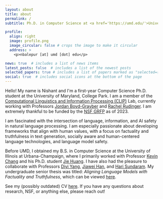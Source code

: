 ```yaml
---
layout: about
title: about
permalink: /
subtitle: Ph.D. in Computer Science at <a href='https://umd.edu/'>University of Maryland, College Park</a>

profile:
  align: right
  image: profile.png
  image_circular: false # crops the image to make it circular
  address: >
    <p>nbalepur [at] umd [dot] edu</p>

news: true  # includes a list of news items
latest_posts: false  # includes a list of the newest posts
selected_papers: true # includes a list of papers marked as "selected={true}"
social: true  # includes social icons at the bottom of the page
---
```


Hello! My name is Nishant and I'm a first-year Computer Science Ph.D. student at the University of Maryland, College Park. I am a member of the [Computational Linguistics and Information Processing (CLIP)](https://wiki.umiacs.umd.edu/clip/index.php/Main_Page) Lab, currently working with Professors [Jordan Boyd-Grayber](http://users.umiacs.umd.edu/~jbg/) and [Rachel Rudinger](https://rudinger.github.io/). I am extremely thankful to be funded by the [NSF GRFP](https://www.nsfgrfp.org/) as of 2023.

I am fascinated with the intersection of language, information, and AI safety in natural language processing. I am especially passionate about developing frameworks that align with human values, with a focus on factuality and truthfulness in text generation, socially aware and human-centered language technologies, and language model safety.

Before UMD, I obtained my B.S. in Computer Science at the University of Illinois at Urbana-Champaign, where I primarily worked with Professor [Kevin Chang](https://cs.illinois.edu/about/people/faculty/kcchang) and his Ph.D. student [Jie Huang](https://jeffhj.github.io/). I have also had the pleasure to collaborate with Professors [Diyi Yang](https://cs.stanford.edu/~diyiy/group.html), [Jiawei Han](http://hanj.cs.illinois.edu/), and [Hari Sundaram](http://sundaram.cs.illinois.edu/research.html). My undergraduate senior thesis was titled: *Aligning Language Models with Factuality and Truthfulness*, which can be viewed [here](https://nbalepur.github.io/files/Nishant_Balepur_Senior_Thesis.pdf).

See my (possibly outdated) CV [here](https://www.overleaf.com/read/brzntgpfnvtx). If you have any questions about research, NSF, or anything else, please reach out!
